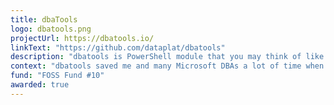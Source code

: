 ```yaml
---
title: dbaTools
logo: dbatools.png
projectUrl: https://dbatools.io/
linkText: "https://github.com/dataplat/dbatools"
description: "dbatools is PowerShell module that you may think of like a command-line SQL Server Management Studio."
context: "dbatools saved me and many Microsoft DBAs a lot of time when it comes to managing SQL. It is always one of the first PowerShell modules I install on my notebook."
fund: "FOSS Fund #10"
awarded: true
---
```

